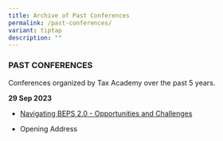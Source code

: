 ```yaml
---
title: Archive of Past Conferences
permalink: /past-conferences/
variant: tiptap
description: ""
---
```

<h3><strong>PAST CONFERENCES</strong></h3>
<p>Conferences organized by Tax Academy over the past 5 years.</p>
<p><strong>29 Sep 2023</strong>
</p>
<ul data-tight="true" class="tight">
<li>
<p><a href="/files/seminars-brochures/taconference2023brochurefinal_compressed.pdf" rel="noopener noreferrer nofollow" target="_blank">Navigating BEPS 2.0 - Opportunities and Challenges</a>
</p>
</li>
<li>
<p>Opening Address</p>
</li>
</ul>
<p></p>